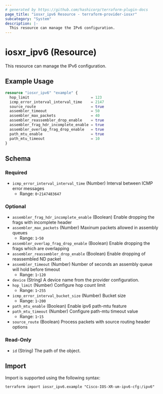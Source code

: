 ```yaml
---
# generated by https://github.com/hashicorp/terraform-plugin-docs
page_title: "iosxr_ipv6 Resource - terraform-provider-iosxr"
subcategory: "System"
description: |-
  This resource can manage the IPv6 configuration.
---
```


# iosxr_ipv6 (Resource)

This resource can manage the IPv6 configuration.

## Example Usage

```terraform
resource "iosxr_ipv6" "example" {
  hop_limit                            = 123
  icmp_error_interval_interval_time    = 2147
  source_route                         = true
  assembler_timeout                    = 50
  assembler_max_packets                = 40
  assembler_reassembler_drop_enable    = true
  assembler_frag_hdr_incomplete_enable = true
  assembler_overlap_frag_drop_enable   = true
  path_mtu_enable                      = true
  path_mtu_timeout                     = 10
}
```

<!-- schema generated by tfplugindocs -->
## Schema

### Required

- `icmp_error_interval_interval_time` (Number) Interval between ICMP error messages
  - Range: `0`-`2147483647`

### Optional

- `assembler_frag_hdr_incomplete_enable` (Boolean) Enable dropping the frags with incomplete header
- `assembler_max_packets` (Number) Maxinum packets allowed in assembly queues
  - Range: `1`-`50`
- `assembler_overlap_frag_drop_enable` (Boolean) Enable dropping the frags which are overlapping
- `assembler_reassembler_drop_enable` (Boolean) Enable dropping of reassembled ND packet
- `assembler_timeout` (Number) Number of seconds an assembly queue will hold before timeout
  - Range: `1`-`120`
- `device` (String) A device name from the provider configuration.
- `hop_limit` (Number) Configure hop count limit
  - Range: `1`-`255`
- `icmp_error_interval_bucket_size` (Number) Bucket size
  - Range: `1`-`200`
- `path_mtu_enable` (Boolean) Enable ipv6 path-mtu feature
- `path_mtu_timeout` (Number) Configure path-mtu timeout value
  - Range: `1`-`15`
- `source_route` (Boolean) Process packets with source routing header options

### Read-Only

- `id` (String) The path of the object.

## Import

Import is supported using the following syntax:

```shell
terraform import iosxr_ipv6.example "Cisco-IOS-XR-um-ipv6-cfg:/ipv6"
```
